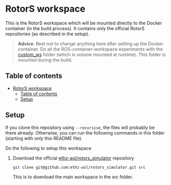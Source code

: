 # RotorS workspace

This is the RotorS workspace which will be mounted directly to the Docker container (in the build process). It contains only the official RotorS repositories (as described in the setup).

> **Advice**: Best not to change anything here after setting up the Docker container. Do all the ROS-container-workspace experiments with the [custom_ws](./../custom_ws/) folder (which is _volume_ mounted at runtime). This folder is mounted during the build.

## Table of contents

- [RotorS workspace](#rotors-workspace)
    - [Table of contents](#table-of-contents)
    - [Setup](#setup)

## Setup

If you clone this repository using `--recursive`, the files will probably be there already. Otherwise, you can run the following commands in this folder (starting with only this README file).

Do the following to setup this workspace

1. Download the official [ethz-asl/rotors_simulator](https://github.com/ethz-asl/rotors_simulator) repository

    ```sh
    git clone git@github.com:ethz-asl/rotors_simulator.git src
    ```

    This is to download the main workspace in the src folder.
